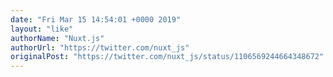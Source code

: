 ```yaml
---
date: "Fri Mar 15 14:54:01 +0000 2019"
layout: "like"
authorName: "Nuxt.js"
authorUrl: "https://twitter.com/nuxt_js"
originalPost: "https://twitter.com/nuxt_js/status/1106569244664348672"
---
```


